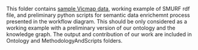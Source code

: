 This folder contains [sample Vicmap data](WorkingExampleData), working example of SMURF rdf file, and preliminary python scripts for semantic data enrichemnt process presented in the workflow diagram. This should be only considered as a working example with a preliminary version of our ontology and the knowledge graph. The output and contribution of our work are included in Ontology and MethodologyAndScripts folders.   
